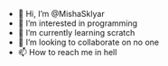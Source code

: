 - 👋 Hi, I’m @MishaSklyar
- 👀 I’m interested in programming
- 🌱 I’m currently learning scratch
- 💞️ I’m looking to collaborate on no one
- 📫 How to reach me in hell

<!---
MishaSklyar/MishaSklyar is a ✨ special ✨ repository because its `README.md` (this file) appears on your GitHub profile.
You can click the Preview link to take a look at your changes.
--->
